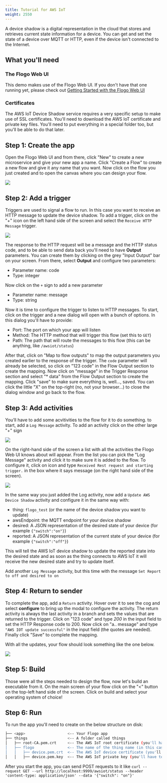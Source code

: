 ```yaml
---
title: Tutorial for AWS IoT
weight: 2550
---
```


A device shadow is a digital representation in the cloud that stores and retrieves current state information for a device. You can get and set the state of a device over MQTT or HTTP, even if the device isn't connected to the Internet.

## What you'll need
### The Flogo Web UI
This demo makes use of the Flogo Web UI. If you don't have that one running yet, please check out [Getting Started with the Flogo Web UI](https://tibcosoftware.github.io/flogo/getting-started/getting-started-webui/)

### Certificates
The AWS IoT Device Shadow service requires a very specific setup to make use of SSL certificates. You'll need to download the AWS IoT certificate and private key files. You'll need to put everything in a special folder too, but you'll be able to do that later.

## Step 1: Create the app
Open the Flogo Web UI and from there, click "New" to create a new microservice and give your new app a name. Click "Create a Flow" to create a new flow and give it any name that you want. Now click on the flow you just created and to open the canvas where you can design your flow. 

![](../../images/labs/aws-iot/step1.png)

## Step 2: Add a trigger
Triggers are used to signal a flow to run. In this case you want to receive an HTTP message to update the device shadow. To add a trigger, click on the "+" icon on the left hand side of the screen and select the `Receive HTTP Message` trigger.

![](../../images/labs/aws-iot/step2.png)

The response to the HTTP request will be a message and the HTTP status code, and to be able to send data back you'll need to have **Output** parameters. You can create them by clicking on the grey "Input Output" bar on your screen. From there, select **Output** and configure two parameters:

* Parameter name: code
* Type: integer

Now click on the `+` sign to add a new parameter

* Parameter name: message
* Type: string

Now it is time to configure the trigger to listen to HTTP messages. To start, click on the trigger and a new dialog will open with a bunch of options. In this dialog you'll have to provide:

* Port: The port on which your app will listen
* Method: The HTTP method that will trigger this flow (set this to `GET`)
* Path: The path that will route the messages to this flow (this can be anything, like `/awsiot/status`)

After that, click on "Map to flow outputs" to map the output parameters you created earlier to the response of the trigger. The `code` parameter will already be selected, so click on "123 code" in the Flow Output section to create the mapping. Now click on "message" in the Trigger Response section and select "* data" from the Flow Output section to create the mapping. Click "save" to make sure everything is, well…, saved. You can click the little "X" on the top-right (no, not your browser…) to close the dialog window and go back to the flow. 

## Step 3: Add activities
You’ll have to add some acvitivities to the flow for it to do something. to start, add a `Log Message` activity. To add an activity click on the other large "+" sign

![](../../images/labs/aws-iot/step3.png)

On the right-hand side of the screen a list with all the activities the Flogo Web UI knows about will appear. From the list you can pick the "Log Message" activity and click it to make sure it is added to the flow. To configure it, click on icon and type `Received Rest request and starting trigger.` in the box where it says message (on the right hand side of the screen).

![](../../images/labs/aws-iot/step4.png)

In the same way you just added the Log activity, now add a `Update AWS Device Shadow` activity and configure it in the same way with:

* thing: `flogo_test` (or the name of the device shadow you want to update)
* awsEndpoint: the MQTT endpoint for your device shadow
* desired: A JSON representation of the desired state of your device (for example `{"switch":"on"}`)
* reported: A JSON representation of the current state of your device (for example `{"switch":"off"}`)

This will tell the AWS IoT device shadow to update the reported state into the desired state and as soon as the thing connects to AWS IoT it will receive the new desired state and try to update itself.

Add another `Log Message` activity, but this time with the message `Set Report to off and desired to on`

## Step 4: Return to sender
To complete the app, add a `Return` activity. Hover over it to see the cog and select **configure** to bring up the modal to configure the activity. The return activity is always the last activity in a branch and sets the values that are returned to the trigger. Click on "123 code" and type _200_ in the input field to set the HTTP Response code to 200. Now click on "a.. message" and type `"AWS IOT update successful"` in the input field (the quotes are needed). Finally click "Save" to complete the mapping.

With all the updates, your flow should look something like the one below.

![](../../images/labs/aws-iot/step5.png)

## Step 5: Build
Those were all the steps needed to design the flow, now let's build an executable from it. On the main screen of your flow click on the "<" button on the top-left hand side of the screen. Click on build and select your operating system of choice!

## Step 6: Run
To run the app you'll need to create on the below structure on disk:

```bash
├── <app>                   <-- Your Flogo app 
├── things                  <-- A folder called things 
│   ├── root-CA.pem.crt     <-- The AWS IoT root certificate (you'll have to rename it to 'root-CA.pem.crt')
│   ├── flogo               <-- The name of the thing name (in this case the thing would be called flogo)
│   │   ├── device.pem.crt  <-- The AWS IoT device certificate (you'll have to rename it to 'device.pem.crt')
│   │   ├── device.pem.key  <-- The AWS IoT private key (you'll have to rename it to 'device.pem.key')
```

After you start the app, you can send POST requests to it like `curl --request GET --url http://localhost:9999/awsiot/status --header 'content-type: application/json' --data '{"switch": "on"}'`
